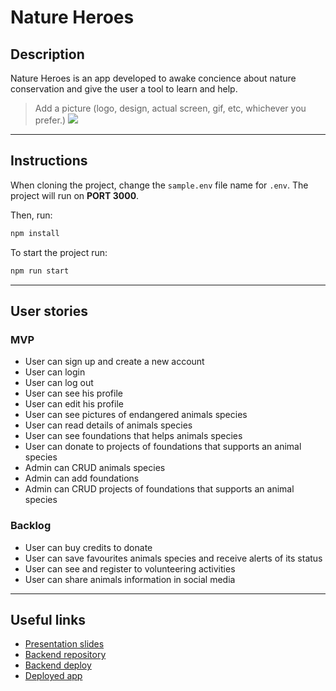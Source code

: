 # Nature Heroes

## Description

Nature Heroes is an app developed to awake concience about nature conservation and give the user a tool to learn and help.

> Add a picture (logo, design, actual screen, gif, etc, whichever you prefer.)
![](./src/images/Nature_Heroes_Screenshot.png)

---
## Instructions

When cloning the project, change the <code>sample.env</code> file name for <code>.env</code>. The project will run on **PORT 3000**.

Then, run:
```bash
npm install
```

To start the project run:
```bash
npm run start
```

---
## User stories 

### MVP

- User can sign up and create a new account
- User can login
- User can log out
- User can see his profile
- User can edit his profile
- User can see pictures of endangered animals species
- User can read details of animals species
- User can see foundations that helps animals species
- User can donate to projects of foundations that supports an animal species
- Admin can CRUD animals species
- Admin can add foundations
- Admin can CRUD projects of foundations that supports an animal species

### Backlog

- User can buy credits to donate
- User can save favourites animals species and receive alerts of its status
- User can see and register to volunteering activities
- User can share animals information in social media

---

## Useful links

- [Presentation slides](https://slides.com/daniel_rg/presentacion-daniel-rondon)
- [Backend repository](https://github.com/Dani-RG/backend-template-m3)
- [Backend deploy](https://nature-heroes.fly.dev/)
- [Deployed app](https://nature-heroes.netlify.app/)


